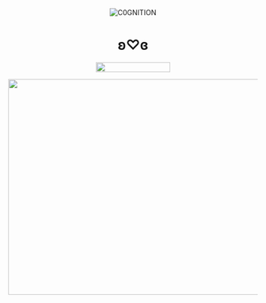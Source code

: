 ## 

<p align="center"> <img src="https://komarev.com/ghpvc/?username=C0GNITION&label=poop%20shards&color=ffffff&style=flat" alt="C0GNITION" /> </p>
<h1 align="center">ʚ♡ɞ</h1>
<p align="center"> 
  <img width="150" height="20" src="https://media.discordapp.net/attachments/1299154542591606806/1339834900936785930/image.gif?ex=67b029fd&is=67aed87d&hm=87b67f3098fad84510617a087a6933de70c24e7982c044bb58d8eb3df155280a&=&width=225&height=30">
<p align="center"> 
  <img width="557" height="435" src="https://i.ibb.co/M5NGKFYw/Untitled142-20250329092111.png">
</p>




